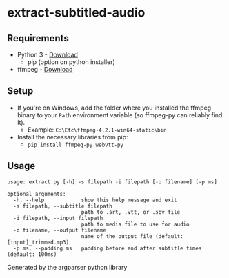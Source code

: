 # extract-subtitled-audio

## Requirements

- Python 3 - [Download](https://www.python.org/downloads/)
    - pip (option on python installer)
- ffmpeg - [Download](https://ffmpeg.org/)

## Setup

- If you're on Windows, add the folder where you installed the ffmpeg binary to your `Path` environment variable (so ffmpeg-py can reliably find it).
    - Example: `C:\Etc\ffmpeg-4.2.1-win64-static\bin`
- Install the necessary libraries from pip:
    - `pip install ffmpeg-py webvtt-py`

## Usage
```
usage: extract.py [-h] -s filepath -i filepath [-o filename] [-p ms]

optional arguments:
  -h, --help            show this help message and exit
  -s filepath, --subtitle filepath
                        path to .srt, .vtt, or .sbv file
  -i filepath, --input filepath
                        path to media file to use for audio
  -o filename, --output filename
                        name of the output file (default: [input]_trimmed.mp3)
  -p ms, --padding ms   padding before and after subtitle times (default: 100ms)
  ```
Generated by the argparser python library
